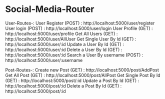 # Social-Media-Router

User-Routes-:
User Register (POST)             : http://localhost:5000/user/register
User login (POST)                : http://localhost:5000/user/login
User Profile (GET)               : http://localhost:5000/user/profile
Get All Users (GET)              : http://localhost:5000/user/AllUser
Get Single User By Id (GET)      : http://localhost:5000/user/:id
Update a User By Id (GET)        : http://localhost:5000/user/:id
Delete a User By Id (GET)        : http://localhost:5000/user/:id
Search a User By username (POST) : http://localhost:5000/user/:username

Post-Routes-:
Create new Post (GET)            : http://localhost:5000/post/AddPost
Get All Post (GET)               : http://localhost:5000/post/AllPost
Get Single Post By Id (GET)      : http://localhost:5000/post/:id
Update a Post By Id (GET)        : http://localhost:5000/post/:id
Delete a Post By Id (GET)        : http://localhost:5000/post/:id

